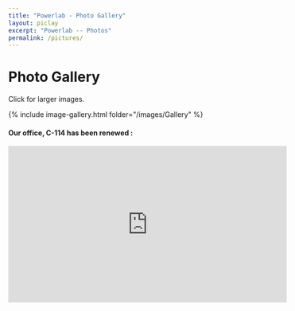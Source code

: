 ```yaml
---
title: "Powerlab - Photo Gallery"
layout: piclay
excerpt: "Powerlab -- Photos"
permalink: /pictures/
---
```


# Photo Gallery

Click for larger images.

{% include image-gallery.html folder="/images/Gallery" %}


#### Our office, C-114 has been renewed :

<iframe width="560" height="315" src="https://www.youtube.com/embed/cDRVwYTOJbw" frameborder="0" allowfullscreen></iframe>


